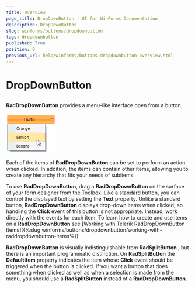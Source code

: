 ```yaml
---
title: Overview
page_title: DropDownButton | UI for WinForms Documentation
description: DropDownButton
slug: winforms/buttons/dropdownbutton
tags: dropdownbutton
published: True
position: 0
previous_url: help/winforms/buttons-dropdownbutton-overview.html
---
```


# DropDownButton



## 

__RadDropDownButton__ provides a menu-like interface open from a button.

![buttons-dropdownbutton-overview 001](images/buttons-dropdownbutton-overview001.png)

Each of the items of __RadDropDownButton__ can be set to perform an action when clicked. In addition, the items can contain other items, allowing you to create any hierarchy that fits your needs of subitems. 

To use __RadDropDownButton__, drag a __RadDropDownButton__ on the surface of your form designer from the Toolbox. Like a standard button, you can control the displayed text by setting the __Text__ property. Unlike a standard button, __RadDropDownButton__ displays drop-down items when clicked; so handling the __Click__ event of this button is not appropriate. Instead, work directly with the events for each item. To learn how to create and use items on a __RadDropDownButton__ see [Working with Telerik RadDropDownButton Items]({%slug winforms/buttons/dropdownbutton/working-with-raddropdownbutton-items%}).

__RadDropDownButton__ is visually indistinguishable from __RadSplitButton__ , but there is an important programmatic distinction. On __RadSplitButton__ the __DefaultItem__ property indicates the item whose __Click__ event should be triggered when the button is clicked. If you want a button that does something when clicked as well as when a selection is made from the menu, you should use a __RadSplitButton__ instead of a __RadDropDownButton__.

